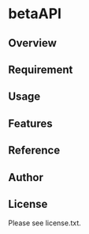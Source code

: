 # betaAPI 

## Overview


## Requirement


## Usage


## Features


## Reference


## Author


## License

Please see license.txt.
